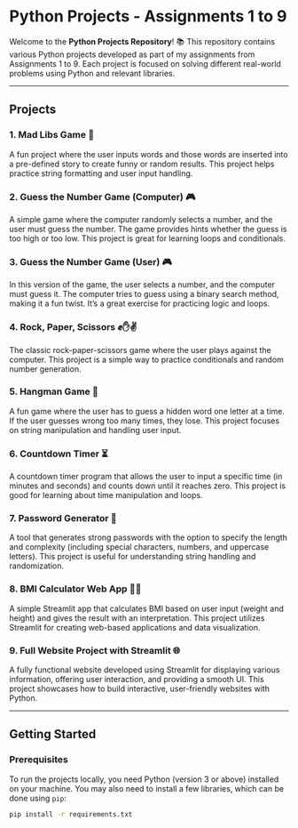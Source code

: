 # Python Projects - Assignments 1 to 9

Welcome to the **Python Projects Repository**! 📚 This repository contains various Python projects developed as part of my assignments from Assignments 1 to 9. Each project is focused on solving different real-world problems using Python and relevant libraries.

---

## Projects

### 1. **Mad Libs Game** 📝
A fun project where the user inputs words and those words are inserted into a pre-defined story to create funny or random results. This project helps practice string formatting and user input handling.

### 2. **Guess the Number Game (Computer)** 🎮
A simple game where the computer randomly selects a number, and the user must guess the number. The game provides hints whether the guess is too high or too low. This project is great for learning loops and conditionals.

### 3. **Guess the Number Game (User)** 🎮
In this version of the game, the user selects a number, and the computer must guess it. The computer tries to guess using a binary search method, making it a fun twist. It’s a great exercise for practicing logic and loops.

### 4. **Rock, Paper, Scissors** ✊✋✌️
The classic rock-paper-scissors game where the user plays against the computer. This project is a simple way to practice conditionals and random number generation.

### 5. **Hangman Game** 🎲
A fun game where the user has to guess a hidden word one letter at a time. If the user guesses wrong too many times, they lose. This project focuses on string manipulation and handling user input.

### 6. **Countdown Timer** ⏳
A countdown timer program that allows the user to input a specific time (in minutes and seconds) and counts down until it reaches zero. This project is good for learning about time manipulation and loops.

### 7. **Password Generator** 🔑
A tool that generates strong passwords with the option to specify the length and complexity (including special characters, numbers, and uppercase letters). This project is useful for understanding string handling and randomization.

### 8. **BMI Calculator Web App** 🏋️‍♂️
A simple Streamlit app that calculates BMI based on user input (weight and height) and gives the result with an interpretation. This project utilizes Streamlit for creating web-based applications and data visualization.

### 9. **Full Website Project with Streamlit** 🌐
A fully functional website developed using Streamlit for displaying various information, offering user interaction, and providing a smooth UI. This project showcases how to build interactive, user-friendly websites with Python.

---

## Getting Started

### Prerequisites
To run the projects locally, you need Python (version 3 or above) installed on your machine. You may also need to install a few libraries, which can be done using `pip`:

```bash
pip install -r requirements.txt
